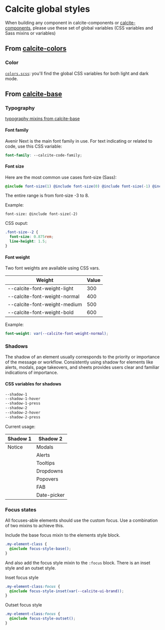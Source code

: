 # Calcite global styles

When building any component in calcite-components or [calcite-components](https://github.com/esri/calcite-components), please use these set of global variables (CSS variables and Sass mixins or variables)

## From [calcite-colors](https://github.com/Esri/calcite-colors)

### Color

[`colors.scss`](https://github.com/Esri/calcite-colors/blob/main/dist/colors.scss): you'll find the global CSS variables for both light and dark mode.

## From [calcite-base](https://github.com/esri/calcite-base)

### Typography

[typography mixins from calcite-base](https://github.com/Esri/calcite-base/blob/main/dist/_type.scss)

#### Font family

Avenir Next is the main font family in use.
For text indicating or related to code, use this CSS variable:

```scss
font-family: --calcite-code-family;
```

#### Font size

Here are the most common use cases font-size (Sass):

```scss
@include font-size(1) @include font-size(0) @include font-size(-1) @include font-size(-2) @include font-size(-3);
```

The entire range is from font-size -3 to 8.

Example:

`font-size: @include font-size(-2)`

CSS ouput:

```scss
.font-size--2 {
  font-size: 0.875rem;
  line-height: 1.5;
}
```

#### Font weight

Two font weights are available using CSS vars.

| Weight                       | Value |
| ---------------------------- | ----- |
| --calcite-font-weight-light  | 300   |
| --calcite-font-weight-normal | 400   |
| --calcite-font-weight-medium | 500   |
| --calcite-font-weight-bold   | 600   |

Example:

```scss
font-weight: var(--calcite-font-weight-normal);
```

### Shadows

The shadow of an element usually corresponds to the priority or importance of the message or workflow. Consistently using shadow for elements like alerts, modals, page takeovers, and sheets provides users clear and familiar indications of importance.

#### CSS variables for shadows

```scss
--shadow-1
--shadow-1-hover
--shadow-1-press
--shadow-2
--shadow-2-hover
--shadow-2-press
```

Current usage:

| Shadow 1 | Shadow 2    |
| -------- | ----------- |
| Notice   | Modals      |
|          | Alerts      |
|          | Tooltips    |
|          | Dropdowns   |
|          | Popovers    |
|          | FAB         |
|          | Date-picker |

### Focus states

All focuses-able elements should use the custom focus. Use a combination of two mixins to achieve this.

Include the base focus mixin to the elements style block.

```scss
.my-element-class {
  @include focus-style-base();
}
```

And also add the focus style mixin to the `:focus` block. There is an inset style and an outset style.

Inset focus style

```scss
.my-element-class:focus {
  @include focus-style-inset(var(--calcite-ui-brand));
}
```

Outset focus style

```scss
.my-element-class:focus {
  @include focus-style-outset();
}
```
